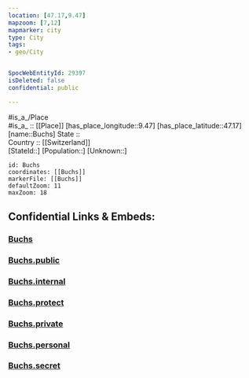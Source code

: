 ```yaml
---
location: [47.17,9.47] 
mapzoom: [7,12] 
mapmarker: city 
type: City
tags:
- geo/City


SpocWebEntityId: 29397
isDeleted: false
confidential: public

---
```

#is_a_/Place  
#is_a_ :: [[Place]] 
[has_place_longitude::9.47] 
[has_place_latitude::47.17] 
[name::Buchs] 
State ::  
Country :: [[Switzerland]]  
[StateId::] 
[Population::] 
[Unknown::] 


```leaflet
id: Buchs
coordinates: [[Buchs]] 
markerFile: [[Buchs]] 
defaultZoom: 11 
maxZoom: 18
```


## Confidential Links & Embeds: 

### [Buchs](/_Standards/Earth/Continent/Europe/Europe~Central/Switzerland/Switzerland~Cantons/St.Gallen,Canton/City/Buchs.md) 

### [Buchs.public](/_public/Earth/Continent/Europe/Europe~Central/Switzerland/Switzerland~Cantons/St.Gallen,Canton/City/Buchs.public.md) 

### [Buchs.internal](/_internal/Earth/Continent/Europe/Europe~Central/Switzerland/Switzerland~Cantons/St.Gallen,Canton/City/Buchs.internal.md) 

### [Buchs.protect](/_protect/Earth/Continent/Europe/Europe~Central/Switzerland/Switzerland~Cantons/St.Gallen,Canton/City/Buchs.protect.md) 

### [Buchs.private](/_private/Earth/Continent/Europe/Europe~Central/Switzerland/Switzerland~Cantons/St.Gallen,Canton/City/Buchs.private.md) 

### [Buchs.personal](/_personal/Earth/Continent/Europe/Europe~Central/Switzerland/Switzerland~Cantons/St.Gallen,Canton/City/Buchs.personal.md) 

### [Buchs.secret](/_secret/Earth/Continent/Europe/Europe~Central/Switzerland/Switzerland~Cantons/St.Gallen,Canton/City/Buchs.secret.md)

